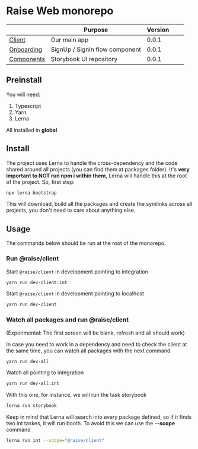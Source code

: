 # Raise Web monorepo

|                                                                                       | Purpose                        | Version |     |     |
| ------------------------------------------------------------------------------------- | ------------------------------ | ------- | --- | --- |
| [Client](https://bitbucket.org/herodevteam/raise/src/master/packages/client/)         | Our main app                   | 0.0.1   |     |     |
| [Onboarding](https://bitbucket.org/herodevteam/raise/src/master/packages/onboarding/) | SignUp / SignIn flow component | 0.0.1   |     |     |
| [Components](https://bitbucket.org/herodevteam/raise/src/master/packages/components/) | Storybook UI repository        | 0.0.1   |     |     |

## Preinstall

You will need:

1. Typescript
2. Yarn
3. Lerna

All installed in **global**

## Install

The project uses Lerna to handle the cross-dependency and the code shared around all projects (you can find them at packages folder). It's **very important to NOT run npm i within them**, Lerna will handle this at the root of the project. So, first step:

```bash
npx lerna bootstrap
```

This will download, build all the packages and create the symlinks across all projects, you don't need to care about anything else.

## Usage

The commands below should be run at the root of the monorepo.

### Run @raise/client

Start `@raise/client` in development pointing to integration
```bash
yarn run dev-client:int
```

Start `@raise/client` in development pointing to localhost
```bash
yarn run dev-client
```
### Watch all packages and run @raise/client
(Experimental: The first screen will be blank, refresh and all should work)

In case you need to work in a dependency and need to check the client at the same time, you can watch all packages with the next command. 

```bash
yarn run dev-all
```
Watch all pointing to integration
```bash
yarn run dev-all:int
```

With this one, for instance, we will run the task storybook

```bash
lerna run storybook
```

Keep in mind that Lerna will search into every package defined, so if it finds two int taskes, it will run booth. To avoid this we can use the **--scope** command

```bash
lerna run int --scope="@raise/client"
```
